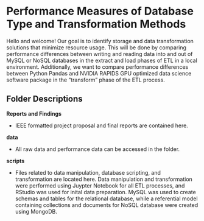 # Performance Measures of Database Type and Transformation Methods
Hello and welcome! Our goal is to identify storage and data transformation solutions that minimize resource usage. This will be done by comparing performance differences between writing and reading data into and out of MySQL or NoSQL databases in the extract and load phases of ETL in a local environment. Additionally, we want to compare performance differences between Python Pandas and NVIDIA RAPIDS GPU optimized data science software package in the “transform” phase of the ETL process. 

## Folder Descriptions
**Reports and Findings** 
- IEEE formatted project proposal and final reports are contained here.

**data**  
- All raw data and performance data can be accessed in the folder.

**scripts**  
- Files related to data manipulation, database scripting, and transformation are located here.  Data manipulation and transformation were performed using Juypter Notebook for all ETL processes, and RStudio was used for inital data preparation.  MySQL was used to create schemas and tables for the relational database, while a referential model containing collections and documents for NoSQL database were created using MongoDB.
